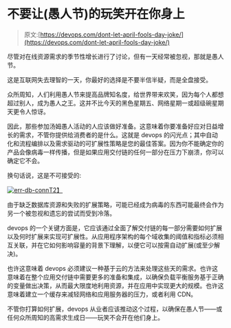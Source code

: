 # 不要让(愚人节)的玩笑开在你身上

> 原文:[https://devops.com/dont-let-april-fools-day-joke/](https://devops.com/dont-let-april-fools-day-joke/)

尽管对在线资源需求的季节性增长进行了讨论，但有一天经常被忽视，那就是愚人节。

这是互联网失去理智的一天，你最好的选择是不要半信半疑，而是全盘接受。

众所周知，人们利用愚人节来提高品牌知名度，给世界带来欢笑，因为每个人都想超过别人，成为愚人之王。这并不比今天的黑色星期五、网络星期一或超级碗星期天更令人惊讶。

因此，那些参加汤姆愚人活动的人应该做好准备。这意味着你要准备好应对日益增长的需求，不管你提供给消费者的是什么。这就是 devops 的闪光点；其中自动化和流程编排以及需求驱动的可扩展性策略是您的最佳答案。因为你不能确定你的产品会像病毒一样传播，但是如果应用交付链的任何一部分在压力下崩溃，你可以确定它不会。

换句话说，这是不可接受的:

[![err-db-conn](../Images/d51f576b981a75a74bf3138c0822e45a.png)T2】](https://devops.com/wp-content/uploads/2014/04/err-db-conn.png)

由于缺乏数据库资源和失败的扩展策略，可能已经成为病毒的东西可能最终会作为另一个被忽视和遗忘的尝试而受到冷落。

devops 的一个关键方面是，它应该通过全面了解交付链的每一部分需要如何扩展以及何时扩展来实现可扩展性。从应用程序架构的每个域收集的阈值和指标必须相互关联，并在它如何影响容量的背景下理解，以便它可以按需自动扩展(或至少解决)。

也许这意味着 devops 必须建议一种基于云的方法来处理这些天的需求。也许这意味着在整个应用交付链中需要更多的准备和集成，以确保负载平衡服务基于正确的变量做出决策，从而最大限度地利用资源，并在应用中实现更大的规模。也许这意味着建立一个缓存来减轻网络和应用服务器的压力，或者利用 CDN。

不管你打算如何扩展，devops 从业者应该推动这个过程，以确保在愚人节——或任何众所周知的高需求生成日——玩笑不会开在他们身上。